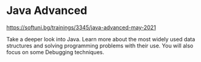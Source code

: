   
#  Java Advanced
https://softuni.bg/trainings/3345/java-advanced-may-2021

Take a deeper look into Java. Learn more about the most widely used data structures and solving programming problems with their use. You will also focus on some Debugging techniques.

